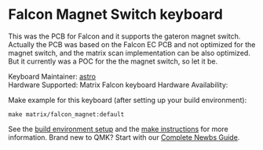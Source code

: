 # Falcon Magnet Switch keyboard

This was the PCB for Falcon and it supports the gateron magnet switch. Actually the PCB was based on the Falcon EC PCB and not optimized for the magnet switch,
and the matrix scan implementation can be also optimized. But it currently was a POC for the the magnet switch, so let it be.

Keyboard Maintainer: [astro](https://github.com/yulei)  
Hardware Supported: Matrix Falcon keyboard
Hardware Availability: 

Make example for this keyboard (after setting up your build environment):

    make matrix/falcon_magnet:default

See the [build environment setup](https://docs.qmk.fm/#/getting_started_build_tools) and the [make instructions](https://docs.qmk.fm/#/getting_started_make_guide) for more information. Brand new to QMK? Start with our [Complete Newbs Guide](https://docs.qmk.fm/#/newbs).
